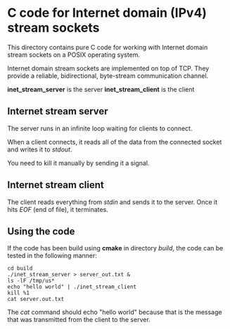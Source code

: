 C code for Internet domain (IPv4) stream sockets
================================================
This directory contains pure C code for working with Internet domain stream sockets
on a POSIX operating system.

Internet domain stream sockets are implemented on top of TCP.  They provide a
reliable, bidirectional, byte-stream communication channel.

**inet_stream_server** is the server
**inet_stream_client** is the client


Internet stream server
----------------------
The server runs in an infinite loop waiting for clients to connect.

When a client connects, it reads all of the data from the connected socket and
writes it to *stdout*.

You need to kill it manually by sending it a signal.


Internet stream client
----------------------
The client reads everything from *stdin* and sends it to the server.  Once it hits
*EOF* (end of file), it terminates.


Using the code
--------------
If the code has been build using **cmake** in directory *build*, the code can be
tested in the following manner:

    cd build
    ./inet_stream_server > server_out.txt &
    ls -lF /tmp/us*
    echo "hello world" | ./inet_stream_client
    kill %1
    cat server.out.txt

The *cat* command should echo "hello world" because that is the message that was
transmitted from the client to the server.
